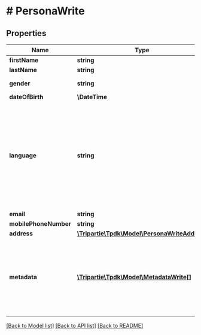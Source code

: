 # # PersonaWrite

## Properties

Name | Type | Description | Notes
------------ | ------------- | ------------- | -------------
**firstName** | **string** |  | [optional]
**lastName** | **string** |  | [optional]
**gender** | **string** |  | [optional] [default to 'RATHER_NOT_SAY']
**dateOfBirth** | **\DateTime** |  | [optional]
**language** | **string** | That data is used for rendering the frontend application with given language. If not set, will be inferred. Custom codes can be issued for specific requirements. | [optional]
**email** | **string** |  | [optional]
**mobilePhoneNumber** | **string** |  | [optional]
**address** | [**\Tripartie\Tpdk\Model\PersonaWriteAddress**](PersonaWriteAddress.md) |  | [optional]
**metadata** | [**\Tripartie\Tpdk\Model\MetadataWrite[]**](MetadataWrite.md) | You can assign different meta to your Persona object for different purposes. eg. Ease searching. |

[[Back to Model list]](../../README.md#models) [[Back to API list]](../../README.md#endpoints) [[Back to README]](../../README.md)
